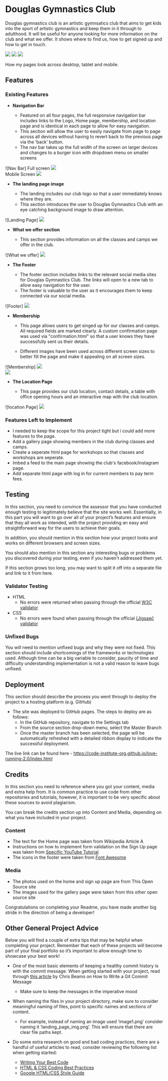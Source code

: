 # Douglas Gymnastics Club

Douglas gymnastics club is an artistic gymnsatics club that aims to get kids into the sport of artistic gymnastics and keep them in it through to adulthood. It will be useful for anyone looking for more information on the club and what we offer. It shows where to find us, how to get signed up and how to get in touch.


<img src="/workspaces/https-github.com-BrendanGCollins-Portfolio-Project-1---HTML-CSS-Essentials/assets/images/readme_img_1.png">
<img src="/workspaces/https-github.com-BrendanGCollins-Portfolio-Project-1---HTML-CSS-Essentials/assets/images/readme_img_2.png">
<img src="/workspaces/https-github.com-BrendanGCollins-Portfolio-Project-1---HTML-CSS-Essentials/assets/images/readme_img_3.png">

How my pages look across desktop, tablet and mobile.


## Features 

### Existing Features

- __Navigation Bar__

  - Featured on all four pages, the full responsive navigation bar includes links to the Logo, Home page, membership, and location page and is identical in each page to allow for easy navigation.
  - This section will allow the user to easily navigate from page to page across all devices without having to revert back to the previous page via the ‘back’ button. 
  - The nav bar takes up the full width of the screen on larger devices and changes to a burger icon with dropdown menu on smaller screens 

![Nav Bar] Full screen 
<img src="/workspaces/https-github.com-BrendanGCollins-Portfolio-Project-1---HTML-CSS-Essentials/assets/images/readme_img_4.png">
<br>
Mobile Screen <img src="/workspaces/https-github.com-BrendanGCollins-Portfolio-Project-1---HTML-CSS-Essentials/assets/images/readme_img_5.png">


- __The landing page image__

  - The landing includes our club logo so that a user immediately knows where they are.
  - This section introduces the user to Douglas Gymnastics Club with an eye catching background image to draw attention.

![Landing Page] 
<img src="/workspaces/https-github.com-BrendanGCollins-Portfolio-Project-1---HTML-CSS-Essentials/assets/images/readme_img_6.png">

- __What we offer section__

  - This section provides information on all the classes and camps we offer in the club.

![What we offer]
<img src="/workspaces/https-github.com-BrendanGCollins-Portfolio-Project-1---HTML-CSS-Essentials/assets/images/readme_img_7.png">

- __The Footer__ 

  - The footer section includes links to the relevant social media sites for Douglas Gymnastics Club. The links will open to a new tab to allow easy navigation for the user. 
  - The footer is valuable to the user as it encourages them to keep connected via our social media.

![Footer]
<img src="/workspaces/https-github.com-BrendanGCollins-Portfolio-Project-1---HTML-CSS-Essentials/assets/images/readme_img_8.png">

- __Membership__

  - This page allows users to get singed up for our classes and camps. All required fields are marked clearly. A custom confirmation page was used via "confirmation.html" so that a user knows they have successfully sent us their details.

   - Different images have been used across different screen sizes to better fill the page and make it appealing on all screen sizes.

![Membership]
<img src="/workspaces/https-github.com-BrendanGCollins-Portfolio-Project-1---HTML-CSS-Essentials/assets/images/readme_img_9.png">
<br>
<img src="/workspaces/https-github.com-BrendanGCollins-Portfolio-Project-1---HTML-CSS-Essentials/assets/images/readme_img_10.png">

- __The Location Page__

  - This page provides our club location, contact details, a table with office opening hours and an interactive map with the club location.

![location Page]
<img src="/workspaces/https-github.com-BrendanGCollins-Portfolio-Project-1---HTML-CSS-Essentials/assets/images/readme_img_11.png">

### Features Left to Implement

- I needed to keep the scope for this project tight but i could add more features to the page.
- Add a gallery page showing members in the club during classes and camps.
- Create a seperate html page for workshops so that classes and workshops are seperate.
- Imbed a feed to the main page showing the club's facebook/instagram page.
- Add separate html page with log in for current members to pay term fees.

## Testing 

In this section, you need to convince the assessor that you have conducted enough testing to legitimately believe that the site works well. Essentially, in this part you will want to go over all of your project’s features and ensure that they all work as intended, with the project providing an easy and straightforward way for the users to achieve their goals.

In addition, you should mention in this section how your project looks and works on different browsers and screen sizes.

You should also mention in this section any interesting bugs or problems you discovered during your testing, even if you haven't addressed them yet.

If this section grows too long, you may want to split it off into a separate file and link to it from here.


### Validator Testing 

- HTML
  - No errors were returned when passing through the official [W3C validator](https://validator.w3.org/nu/?doc=https%3A%2F%2Fcode-institute-org.github.io%2Flove-running-2.0%2Findex.html)
- CSS
  - No errors were found when passing through the official [(Jigsaw) validator](https://jigsaw.w3.org/css-validator/validator?uri=https%3A%2F%2Fvalidator.w3.org%2Fnu%2F%3Fdoc%3Dhttps%253A%252F%252Fcode-institute-org.github.io%252Flove-running-2.0%252Findex.html&profile=css3svg&usermedium=all&warning=1&vextwarning=&lang=en#css)

### Unfixed Bugs

You will need to mention unfixed bugs and why they were not fixed. This section should include shortcomings of the frameworks or technologies used. Although time can be a big variable to consider, paucity of time and difficulty understanding implementation is not a valid reason to leave bugs unfixed. 

## Deployment

This section should describe the process you went through to deploy the project to a hosting platform (e.g. GitHub) 

- The site was deployed to GitHub pages. The steps to deploy are as follows: 
  - In the GitHub repository, navigate to the Settings tab 
  - From the source section drop-down menu, select the Master Branch
  - Once the master branch has been selected, the page will be automatically refreshed with a detailed ribbon display to indicate the successful deployment. 

The live link can be found here - https://code-institute-org.github.io/love-running-2.0/index.html 


## Credits 

In this section you need to reference where you got your content, media and extra help from. It is common practice to use code from other repositories and tutorials, however, it is important to be very specific about these sources to avoid plagiarism. 

You can break the credits section up into Content and Media, depending on what you have included in your project. 

### Content 

- The text for the Home page was taken from Wikipedia Article A
- Instructions on how to implement form validation on the Sign Up page was taken from [Specific YouTube Tutorial](https://www.youtube.com/)
- The icons in the footer were taken from [Font Awesome](https://fontawesome.com/)

### Media

- The photos used on the home and sign up page are from This Open Source site
- The images used for the gallery page were taken from this other open source site


Congratulations on completing your Readme, you have made another big stride in the direction of being a developer! 

## Other General Project Advice

Below you will find a couple of extra tips that may be helpful when completing your project. Remember that each of these projects will become part of your final portfolio so it’s important to allow enough time to showcase your best work! 

- One of the most basic elements of keeping a healthy commit history is with the commit message. When getting started with your project, read through [this article](https://chris.beams.io/posts/git-commit/) by Chris Beams on How to Write  a Git Commit Message 
  - Make sure to keep the messages in the imperative mood 

- When naming the files in your project directory, make sure to consider meaningful naming of files, point to specific names and sections of content.
  - For example, instead of naming an image used ‘image1.png’ consider naming it ‘landing_page_img.png’. This will ensure that there are clear file paths kept. 

- Do some extra research on good and bad coding practices, there are a handful of useful articles to read, consider reviewing the following list when getting started:
  - [Writing Your Best Code](https://learn.shayhowe.com/html-css/writing-your-best-code/)
  - [HTML & CSS Coding Best Practices](https://medium.com/@inceptiondj.info/html-css-coding-best-practice-fadb9870a00f)
  - [Google HTML/CSS Style Guide](https://google.github.io/styleguide/htmlcssguide.html#General)

